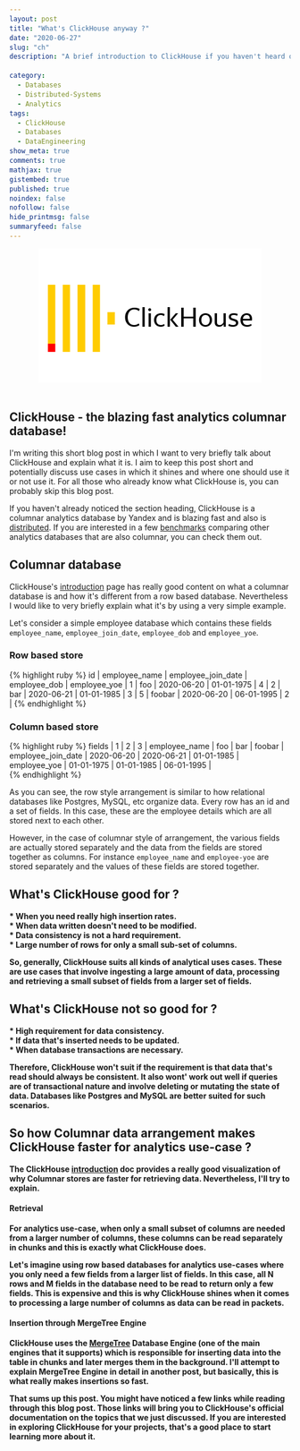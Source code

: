 ```yaml
---
layout: post
title: "What's ClickHouse anyway ?"
date: "2020-06-27"
slug: "ch"
description: "A brief introduction to ClickHouse if you haven't heard of it. We discuss about potential use-cases and understand the difference between row and columnar stores."

category:
  - Databases
  - Distributed-Systems
  - Analytics
tags:
  - ClickHouse
  - Databases
  - DataEngineering
show_meta: true
comments: true
mathjax: true
gistembed: true
published: true
noindex: false
nofollow: false
hide_printmsg: false
summaryfeed: false
---
```


<div style="text-align:center"><img src ="https://github.com/ClickHouse/ClickHouse/raw/master/website/images/logo-400x240.png"/></div><br>

<h2> ClickHouse - the blazing fast analytics columnar database! </h2>

I'm writing this short blog post in which I want to very briefly talk about ClickHouse and explain what it is. I aim to 
keep this post short and potentially discuss use cases in which it shines and where one should use it or not use it. 
For all those who already know what ClickHouse is, you can probably skip this blog post. <br>

If you haven't already noticed the section heading, ClickHouse is a columnar analytics database by Yandex and is
blazing fast and also is [distributed]. If you are interested in a few [benchmarks] comparing other analytics 
databases that are also columnar, you can check them out.

<h2> Columnar database </h2>

ClickHouse's [introduction] page has really good content on what a columnar database is and how it's different from a row based
database. Nevertheless I would like to very briefly explain what it's by using a very simple example. <br>

Let's consider a simple employee database which contains these fields `employee_name`, `employee_join_date`, `employee_dob` and `employee_yoe`. <br>

<h3>Row based store </h3>

{% highlight ruby %}
id  |  employee_name | employee_join_date | employee_dob | employee_yoe |
1   |   foo          |  2020-06-20        | 01-01-1975   |  4           |
2   |   bar          |  2020-06-21        | 01-01-1985   |  3           |
5   |   foobar       |  2020-06-20        | 06-01-1995   |  2           |
{% endhighlight %}

<h3> Column based store </h3>

{% highlight ruby %}
fields              |   1            |   2           |   3          | 
employee_name       |   foo          |  bar          |   foobar     |
employee_join_date  |   2020-06-20   |  2020-06-21   |   01-01-1985 |
employee_yoe        |   01-01-1975   |  01-01-1985   |   06-01-1995 |             
{% endhighlight %}

As you can see, the row style arrangement is similar to how relational databases like Postgres, MySQL, etc organize data.
Every row has an id and a set of fields. In this case, these are the employee details which are all stored next to each other. <br> 

However, in the case of columnar style of arrangement, the various fields are actually stored separately and the data from the
fields are stored together as columns. For instance `employee_name` and `employee-yoe` are stored separately and the values of these
fields are stored together. <b>

<h2> What's ClickHouse good for ? </h2>
* When you need really high insertion rates. <br>
* When data written doesn't need to be modified. <br>
* Data consistency is not a hard requirement. <br>
* Large number of rows for only a small sub-set of columns. <br>

So, generally, ClickHouse suits all kinds of analytical uses cases. These are use cases that involve 
ingesting a large amount of data, processing and retrieving a small subset of fields from a larger set of fields.

<h2> What's ClickHouse not so good for ? </h2>
* High requirement for data consistency. <br>
* If data that's inserted needs to be updated. <br>
* When database transactions are necessary. <br>

Therefore, ClickHouse won't suit if the requirement is that data that's read should always be consistent. It also wont' work 
out well if queries are of transactional nature and involve deleting or mutating the state of data. Databases like Postgres 
and MySQL are better suited for such scenarios. <br>

<h2> So how Columnar data arrangement makes ClickHouse faster for analytics use-case ? </h2>

The ClickHouse [introduction] doc provides a really good visualization of why Columnar stores are faster for
retrieving data. Nevertheless, I'll try to explain.<br>

<h4> Retrieval </h4>

For analytics use-case, when only a small subset of columns are needed from a larger number of columns, these columns can 
be read separately in chunks and this is exactly what ClickHouse does.<br>

Let's imagine using row based databases for analytics use-cases where you only need a few fields from a larger list of fields. 
In this case, all N rows and M fields in the database need to be read to return only a few fields. This is expensive and 
this is why ClickHouse shines when it comes to processing a large number of columns as data can be read in packets.<br>

<h4> Insertion through MergeTree Engine </h4>

ClickHouse uses the [MergeTree] Database Engine (one of the main engines that it supports) which is responsible for inserting 
data into the table in chunks and later merges them in the background. I'll attempt to explain MergeTree Engine in detail in 
another post, but basically, this is what really makes insertions so fast. <br>

That sums up this post. You might have noticed a few links while reading through this blog post. Those links will bring you to 
ClickHouse's official documentation on the topics that we just discussed. If you are interested in exploring ClickHouse for your 
projects, that's a good place to start learning more about it. 

[benchmarks]: https://clickhouse.tech/benchmark/dbms/
[distributed]: https://clickhouse.tech/docs/en/engines/table-engines/special/distributed/
[introduction]: https://clickhouse.tech/docs/en/
[MergeTree]: https://clickhouse.tech/docs/en/engines/table-engines/mergetree-family/mergetree/
